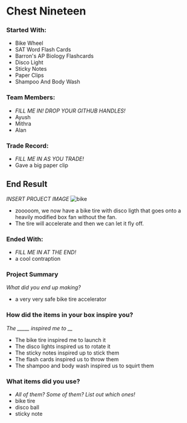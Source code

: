 # Chest Nineteen

### Started With:
- Bike Wheel
- SAT Word Flash Cards
- Barron's AP Biology Flashcards
- Disco Light
- Sticky Notes
- Paper Clips
- Shampoo And Body Wash

### Team Members:
- *FILL ME IN! DROP YOUR GITHUB HANDLES!*
- Ayush
- Mithra
- Alan

### Trade Record:
- *FILL ME IN AS YOU TRADE!*
- Gave a big paper clip

## End Result
*INSERT PROJECT IMAGE*
![bike](https://cloud-o1p4ymsc8-hack-club-bot.vercel.app/0img_20240225_091549.jpg)
- zooooom, we now have a bike tire with disco ligth that goes onto a heavily modified box fan without the fan.
- The tire will accelerate and then we can let it fly off.

### Ended With:
- *FILL ME IN AT THE END!*
- a cool contraption

### Project Summary
*What did you end up making?*
- a very very safe bike tire accelerator

### How did the items in your box inspire you?
*The _____ inspired me to __*
- The bike tire inspired me to launch it
- The disco lights inspired us to rotate it
- The sticky notes inspired up to stick them
- The flash cards inspired us to throw them
- The shampoo and body wash inspired us to squirt them

### What items did you use?
- *All of them? Some of them? List out which ones!*
- bike tire
- disco ball
- sticky note